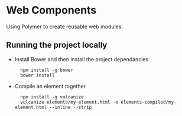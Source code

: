 # Web Components

Using Polymer to create reusable web modules.

## Running the project locally

* Install Bower and then install the project dependancies

        npm install -g bower
        bower install
        
* Compile an element together

        npm install -g vulcanize
        vulcanize elements/my-element.html -o elements-compiled/my-element.html --inline --strip